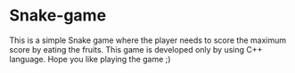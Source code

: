 # Snake-game
This is a simple Snake game where the player needs to score the maximum score by eating the fruits. This game is developed only by using C++ language. Hope you like playing the game ;)
